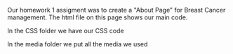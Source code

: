 Our homework 1 assigment was to create a "About Page" for Breast Cancer management.
The html file on this page shows our main code.

In the CSS folder we have our CSS code

In the media folder we put all the media we used
